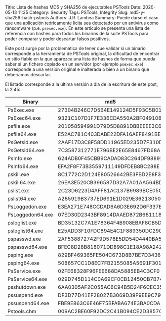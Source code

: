 Title: Lista de hashes MD5 y SHA256 de ejecutables PSTools
Date: 2020-05-13 11:35
Category: Security
Tags: PSTools, Integrity
Slug: md5-y-sha256-hash-pstools
Authors: J.R. Lambea
Summary: Puede darse el caso que una aplicación teóricamente lícita sea detectado por un antivirus como ransomware (p.e. `psexec.exe`). En este artículo se presenta una lista de referencia con hashes para todos los binarios de la suite PSTools para poder comparar y poder descartar falsos positivos.

<!-- Modified: 2010-12-05 19:30 -->

Este post surge por la problemática de tener que validar si un binario corresponde a la herramienta de PSTools original, la dificultad de encontrar un sitio fiable en la que aparezca una lista de hashes de forma que pueda saber si un fichero copiado en un servidor (por ejemplo `psexec.exe`) corresponde a una versión original e inalterada o bien a un binario que deberíamos descartar.

El listado corresponde a la última versión a dia de la escritura de este post, la 2.45:

|Binary|md5|sha256|
|---|---|---|
|PsExec.exe       |27304B246C7D5B4E149124D5F93C5B01| 3337E3875B05E0BFBA69AB926532E3F179E8CFBF162EBB60CE58A0281437A7EF|
|PsExec64.exe     |9321C107D1F7E336CDA550A2BF049108| AD6B98C01EE849874E4B4502C3D7853196F6044240D3271E4AB3FC6E3C08E9A4|
|psfile.exe       |201058594991D79D5D8891DBBEEEE3C6| 9D45453285FF3B4A41056317C96866D06481751307D703E3355B18D5EEB092AD|
|psfile64.exe     |E52AC781C403DABE22DFA16AEF8491BE| 033B81744E0BD4219A4D698894B8403BB67B525C96049CBFEF34677D4D6FC85C|
|PsGetsid.exe     |2AAF17D3C8F58DD11965ED235D7F310D| A9E3A0D0C90D440F5A7DA6DCE021C554822416C513E383409E80387E1556A760|
|PsGetsid64.exe   |7C3587312771E796BE2E65E8467FD68A| 952662A81384423ABF2E9D78DAD7CF8EC77D9B6C93D122B272211B3E6C7F8E49|
|PsInfo.exe       |624ADB0F45CBB9CADAD83C264DF98891| 8F401DC021E20FF3ABC64A2D346EF6A792A5643CA04FFD1F297E417532ACAA06|
|PsInfo64.exe     |EFA2F8F73B3559711149DFDEB8BC288E| EF5CF80C8448BF0907C634A3251CC348B1D36BB5AD8F31F23B11D12AA7F63BCB|
|pskill.exe       |8C1772C2D124E80526642BE3FBD2E8F3| 546EC58D0134EA64611E12D7E3A867793E8CB6145AC18745349408A60FC2FABE|
|pskill64.exe     |26EA3E520CB396587D32A7A01AA564BD| 75899C5ACE600406503A937EF550AB0BBD0F6E0188B9E93E206BEB1DFC79BB81|
|pslist.exe       |2C23D6223D4AFF81AC137B6989BCE05C| 9927831E111AC61FD7645BF7EFA1787DB1A3E85B6F64A274CA04B213DC27FD08|
|pslist64.exe     |A285919B3737ED691E1D029E36213050| E6901E8423DA3E54BAB25F7C90F60D3979BFA5BB61BCC46059662736253B8C72|
|PsLoggedon.exe   |E3EA271E748CCDAD6A6D3E692D6F337E| D689CB1DBD2E4C06CD15E51A6871C406C595790DDCDCD7DC8D0401C7183720EF|
|PsLoggedon64.exe |07ED30D2343BF8914DAAED872B681118| FDADB6E15C52C41A31E3C22659DD490D5B616E017D1B1AA6070008CE09ED27EA|
|psloglist.exe    |BD35132C7A1E78364F4B908EBAF8CB5D| 57DC27269669402152518DC7683E0A9CC372A3C3125EFE1C7ECD8E8516F556F3|
|psloglist64.exe  |E25ADD3F10FDC894E4C1F889350DC290| E2587DD0AA50D75B545E2100FB2BAB0B0607FF7E87B264339C7FB695B8572342|
|pspasswd.exe     |2AF538872742F9D578E5DD54D4440BA5| B2F17AB6396A5E5CD5BE12F658C22CDFA2071D377CB8BD0EE76ABBF82A9240A7|
|pspasswd64.exe   |BFEC8D28B818071DD898C1E18A98A242| B5A01628E544929E2DFF9F7041359D80F037E1E6DA8AFB97ABD6B2B2F67960C4|
|psping.exe       |829BF469365FE504C673D8B7BE7D3436| C8453110682D999223A84146462B0B4FC6979F40A01B60A7B925783B71B2D6FF|
|psping64.exe     |508657CC1D8EC7FB2155085A5691F301| 6330FD6B82B3A1C91D2396C1AC096CD2E3775CA50BAF8D223FA25A0258361126|
|PsService.exe    |02FE68328F96FEE688DA5885EB4C3CF0| 9454BA56BCB470D330559573AFBC10F6989BA46F3E656C20979DE6F92E051752|
|PsService64.exe  |029D745D114C0A69CF0CB12450CB7B74| 6DE3137B3088B2C2C311A540F9AAEB57E9FD38259CB18875F2380EE74EC1C7AF|
|psshutdown.exe   |6AA0305AF2C055AC6C94B5D24F6CEC35| 66885C2B1773A6D02C3937E67B94B786FC64AF17A7E8BAD050BE5149092A0117|
|pssuspend.exe    |DF3D77D41EF28027B3069D39F9EE9C79| 02EC8C37DD946A2CD74673993C2108F12FFF3E82019A1590231C4205CCB2F0D4|
|pssuspend64.exe  |FBE9E863C6E46F75BFABA674E3BA0CDA| E93DDD9ED564B7F6532CD5B94CDCE73067D8EBAD8A5CE9373A6F839C7050780F|
|Pstools.chm      |009AC2BE60F92DC2C41B094CE2D3857C| 2813B6C07D17D25670163E0F66453B42D2F157BF2E42007806EBC6BB9D114ACC|